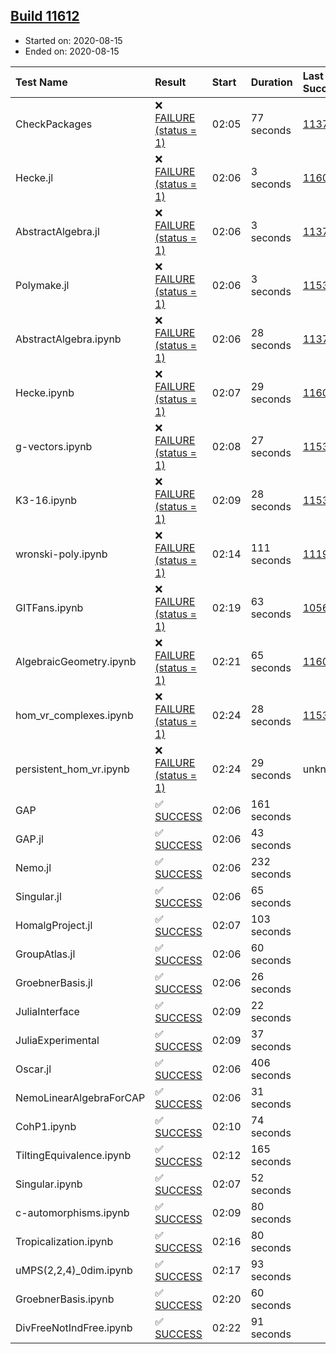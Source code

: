 ## [Build 11612](https://oscarci.mathematik.uni-kl.de/job/oscar/11612/)

* Started on: 2020-08-15
* Ended on: 2020-08-15

| Test Name    | Result | Start | Duration | Last Success | First Failure |
|:-------------|:-------|:------|:---------|:-------------|:--------------|
| CheckPackages | ❌ [FAILURE (status = 1)](https://oscarci.mathematik.uni-kl.de/job/oscar/11612/artifact/logs/build-11612/CheckPackages.log) | 02:05 | 77 seconds | [11376](https://oscarci.mathematik.uni-kl.de/job/oscar/11376/) | [11377](https://oscarci.mathematik.uni-kl.de/job/oscar/11377/) |
| Hecke.jl | ❌ [FAILURE (status = 1)](https://oscarci.mathematik.uni-kl.de/job/oscar/11612/artifact/logs/build-11612/Hecke.jl.log) | 02:06 | 3 seconds | [11602](https://oscarci.mathematik.uni-kl.de/job/oscar/11602/) | [11603](https://oscarci.mathematik.uni-kl.de/job/oscar/11603/) |
| AbstractAlgebra.jl | ❌ [FAILURE (status = 1)](https://oscarci.mathematik.uni-kl.de/job/oscar/11612/artifact/logs/build-11612/AbstractAlgebra.jl.log) | 02:06 | 3 seconds | [11376](https://oscarci.mathematik.uni-kl.de/job/oscar/11376/) | [11377](https://oscarci.mathematik.uni-kl.de/job/oscar/11377/) |
| Polymake.jl | ❌ [FAILURE (status = 1)](https://oscarci.mathematik.uni-kl.de/job/oscar/11612/artifact/logs/build-11612/Polymake.jl.log) | 02:06 | 3 seconds | [11532](https://oscarci.mathematik.uni-kl.de/job/oscar/11532/) | [11533](https://oscarci.mathematik.uni-kl.de/job/oscar/11533/) |
| AbstractAlgebra.ipynb | ❌ [FAILURE (status = 1)](https://oscarci.mathematik.uni-kl.de/job/oscar/11612/artifact/logs/build-11612/AbstractAlgebra.ipynb.log) | 02:06 | 28 seconds | [11376](https://oscarci.mathematik.uni-kl.de/job/oscar/11376/) | [11377](https://oscarci.mathematik.uni-kl.de/job/oscar/11377/) |
| Hecke.ipynb | ❌ [FAILURE (status = 1)](https://oscarci.mathematik.uni-kl.de/job/oscar/11612/artifact/logs/build-11612/Hecke.ipynb.log) | 02:07 | 29 seconds | [11602](https://oscarci.mathematik.uni-kl.de/job/oscar/11602/) | [11603](https://oscarci.mathematik.uni-kl.de/job/oscar/11603/) |
| g-vectors.ipynb | ❌ [FAILURE (status = 1)](https://oscarci.mathematik.uni-kl.de/job/oscar/11612/artifact/logs/build-11612/g-vectors.ipynb.log) | 02:08 | 27 seconds | [11532](https://oscarci.mathematik.uni-kl.de/job/oscar/11532/) | [11533](https://oscarci.mathematik.uni-kl.de/job/oscar/11533/) |
| K3-16.ipynb | ❌ [FAILURE (status = 1)](https://oscarci.mathematik.uni-kl.de/job/oscar/11612/artifact/logs/build-11612/K3-16.ipynb.log) | 02:09 | 28 seconds | [11532](https://oscarci.mathematik.uni-kl.de/job/oscar/11532/) | [11533](https://oscarci.mathematik.uni-kl.de/job/oscar/11533/) |
| wronski-poly.ipynb | ❌ [FAILURE (status = 1)](https://oscarci.mathematik.uni-kl.de/job/oscar/11612/artifact/logs/build-11612/wronski-poly.ipynb.log) | 02:14 | 111 seconds | [11192](https://oscarci.mathematik.uni-kl.de/job/oscar/11192/) | [11193](https://oscarci.mathematik.uni-kl.de/job/oscar/11193/) |
| GITFans.ipynb | ❌ [FAILURE (status = 1)](https://oscarci.mathematik.uni-kl.de/job/oscar/11612/artifact/logs/build-11612/GITFans.ipynb.log) | 02:19 | 63 seconds | [10566](https://oscarci.mathematik.uni-kl.de/job/oscar/10566/) | [10567](https://oscarci.mathematik.uni-kl.de/job/oscar/10567/) |
| AlgebraicGeometry.ipynb | ❌ [FAILURE (status = 1)](https://oscarci.mathematik.uni-kl.de/job/oscar/11612/artifact/logs/build-11612/AlgebraicGeometry.ipynb.log) | 02:21 | 65 seconds | [11602](https://oscarci.mathematik.uni-kl.de/job/oscar/11602/) | [11603](https://oscarci.mathematik.uni-kl.de/job/oscar/11603/) |
| hom_vr_complexes.ipynb | ❌ [FAILURE (status = 1)](https://oscarci.mathematik.uni-kl.de/job/oscar/11612/artifact/logs/build-11612/hom_vr_complexes.ipynb.log) | 02:24 | 28 seconds | [11532](https://oscarci.mathematik.uni-kl.de/job/oscar/11532/) | [11533](https://oscarci.mathematik.uni-kl.de/job/oscar/11533/) |
| persistent_hom_vr.ipynb | ❌ [FAILURE (status = 1)](https://oscarci.mathematik.uni-kl.de/job/oscar/11612/artifact/logs/build-11612/persistent_hom_vr.ipynb.log) | 02:24 | 29 seconds | unknown | unknown |
| GAP | ✅ [SUCCESS](https://oscarci.mathematik.uni-kl.de/job/oscar/11612/artifact/logs/build-11612/GAP.log) | 02:06 | 161 seconds |  |  |
| GAP.jl | ✅ [SUCCESS](https://oscarci.mathematik.uni-kl.de/job/oscar/11612/artifact/logs/build-11612/GAP.jl.log) | 02:06 | 43 seconds |  |  |
| Nemo.jl | ✅ [SUCCESS](https://oscarci.mathematik.uni-kl.de/job/oscar/11612/artifact/logs/build-11612/Nemo.jl.log) | 02:06 | 232 seconds |  |  |
| Singular.jl | ✅ [SUCCESS](https://oscarci.mathematik.uni-kl.de/job/oscar/11612/artifact/logs/build-11612/Singular.jl.log) | 02:06 | 65 seconds |  |  |
| HomalgProject.jl | ✅ [SUCCESS](https://oscarci.mathematik.uni-kl.de/job/oscar/11612/artifact/logs/build-11612/HomalgProject.jl.log) | 02:07 | 103 seconds |  |  |
| GroupAtlas.jl | ✅ [SUCCESS](https://oscarci.mathematik.uni-kl.de/job/oscar/11612/artifact/logs/build-11612/GroupAtlas.jl.log) | 02:06 | 60 seconds |  |  |
| GroebnerBasis.jl | ✅ [SUCCESS](https://oscarci.mathematik.uni-kl.de/job/oscar/11612/artifact/logs/build-11612/GroebnerBasis.jl.log) | 02:06 | 26 seconds |  |  |
| JuliaInterface | ✅ [SUCCESS](https://oscarci.mathematik.uni-kl.de/job/oscar/11612/artifact/logs/build-11612/JuliaInterface.log) | 02:09 | 22 seconds |  |  |
| JuliaExperimental | ✅ [SUCCESS](https://oscarci.mathematik.uni-kl.de/job/oscar/11612/artifact/logs/build-11612/JuliaExperimental.log) | 02:09 | 37 seconds |  |  |
| Oscar.jl | ✅ [SUCCESS](https://oscarci.mathematik.uni-kl.de/job/oscar/11612/artifact/logs/build-11612/Oscar.jl.log) | 02:06 | 406 seconds |  |  |
| NemoLinearAlgebraForCAP | ✅ [SUCCESS](https://oscarci.mathematik.uni-kl.de/job/oscar/11612/artifact/logs/build-11612/NemoLinearAlgebraForCAP.log) | 02:06 | 31 seconds |  |  |
| CohP1.ipynb | ✅ [SUCCESS](https://oscarci.mathematik.uni-kl.de/job/oscar/11612/artifact/logs/build-11612/CohP1.ipynb.log) | 02:10 | 74 seconds |  |  |
| TiltingEquivalence.ipynb | ✅ [SUCCESS](https://oscarci.mathematik.uni-kl.de/job/oscar/11612/artifact/logs/build-11612/TiltingEquivalence.ipynb.log) | 02:12 | 165 seconds |  |  |
| Singular.ipynb | ✅ [SUCCESS](https://oscarci.mathematik.uni-kl.de/job/oscar/11612/artifact/logs/build-11612/Singular.ipynb.log) | 02:07 | 52 seconds |  |  |
| c-automorphisms.ipynb | ✅ [SUCCESS](https://oscarci.mathematik.uni-kl.de/job/oscar/11612/artifact/logs/build-11612/c-automorphisms.ipynb.log) | 02:09 | 80 seconds |  |  |
| Tropicalization.ipynb | ✅ [SUCCESS](https://oscarci.mathematik.uni-kl.de/job/oscar/11612/artifact/logs/build-11612/Tropicalization.ipynb.log) | 02:16 | 80 seconds |  |  |
| uMPS(2,2,4)_0dim.ipynb | ✅ [SUCCESS](https://oscarci.mathematik.uni-kl.de/job/oscar/11612/artifact/logs/build-11612/uMPS-2-2-4-_0dim.ipynb.log) | 02:17 | 93 seconds |  |  |
| GroebnerBasis.ipynb | ✅ [SUCCESS](https://oscarci.mathematik.uni-kl.de/job/oscar/11612/artifact/logs/build-11612/GroebnerBasis.ipynb.log) | 02:20 | 60 seconds |  |  |
| DivFreeNotIndFree.ipynb | ✅ [SUCCESS](https://oscarci.mathematik.uni-kl.de/job/oscar/11612/artifact/logs/build-11612/DivFreeNotIndFree.ipynb.log) | 02:22 | 91 seconds |  |  |
